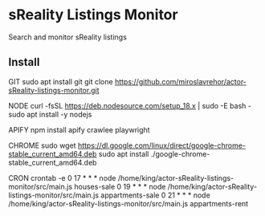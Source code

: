 # sReality Listings Monitor

Search and monitor sReality listings

## Install

GIT
sudo apt install git
git clone https://github.com/miroslavrehor/actor-sReality-listings-monitor.git

NODE
curl -fsSL https://deb.nodesource.com/setup_18.x | sudo -E bash -
sudo apt install -y nodejs

APIFY
npm install apify crawlee playwright

CHROME
sudo wget https://dl.google.com/linux/direct/google-chrome-stable_current_amd64.deb
sudo apt install ./google-chrome-stable_current_amd64.deb

CRON
crontab -e
0 17 * * * node /home/king/actor-sReality-listings-monitor/src/main.js houses-sale
0 19 * * * node /home/king/actor-sReality-listings-monitor/src/main.js appartments-sale
0 21 * * * node /home/king/actor-sReality-listings-monitor/src/main.js appartments-rent

